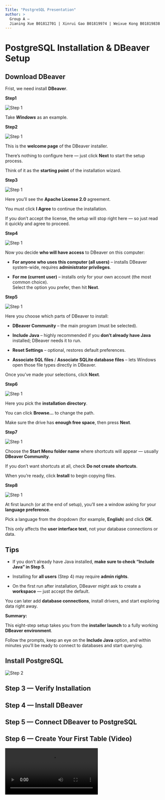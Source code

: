```yaml
---
Title: "PostgreSQL Presentation"
author: >
  Group A — 
  Jianing Xue B01812701 | Xinrui Gao B01819974 | Weixue Kong B01819838 | Fang Tang B01814427
---
```


# PostgreSQL Installation & DBeaver Setup

## Download DBeaver

Frist, we need install **DBeaver**.

**Step1**

![Step 1](/Group-A-PostgreSQL/images/tutorial-step1.png)

Take ***Windows*** as an example.

**Step2**

![Step 1](/Group-A-PostgreSQL/images/tutorial-step2.png)

This is the **welcome page** of the DBeaver installer.  

There’s nothing to configure here — just click **Next** to start the setup process.  

Think of it as the **starting point** of the installation wizard.

**Step3**

![Step 1](/Group-A-PostgreSQL/images/tutorial-step3.png)

Here you’ll see the **Apache License 2.0** agreement.  

You must click **I Agree** to continue the installation.  

If you don’t accept the license, the setup will stop right here — so just read it quickly and agree to proceed.

**Step4**

![Step 1](/Group-A-PostgreSQL/images/tutorial-step4.png)

Now you decide **who will have access** to DBeaver on this computer:  

- **For anyone who uses this computer (all users)** – installs DBeaver system-wide, requires **administrator privileges**.
  
- **For me (current user)** – installs only for your own account (the most common choice).  
Select the option you prefer, then hit **Next**.

**Step5**

![Step 1](/Group-A-PostgreSQL/images/tutorial-step5.png)

Here you choose which parts of DBeaver to install:  

- **DBeaver Community** – the main program (must be selected).
  
- **Include Java** – highly recommended if you **don’t already have Java** installed; DBeaver needs it to run.
  
- **Reset Settings** – optional, restores default preferences.
  
- **Associate SQL files** / **Associate SQLite database files** – lets Windows open those file types directly in DBeaver.
  
Once you’ve made your selections, click **Next**.

**Step6**

![Step 1](/Group-A-PostgreSQL/images/tutorial-step6.png)

Here you pick the **installation directory**.  

You can click **Browse…** to change the path.  

Make sure the drive has **enough free space**, then press **Next**.

**Step7**

![Step 1](/Group-A-PostgreSQL/images/tutorial-step7.png)

Choose the **Start Menu folder name** where shortcuts will appear — usually **DBeaver Community**.  

If you don’t want shortcuts at all, check **Do not create shortcuts**.  

When you’re ready, click **Install** to begin copying files.

**Step8**

![Step 1](/Group-A-PostgreSQL/images/tutorial-step8.png)

At first launch (or at the end of setup), you’ll see a window asking for your **language preference**.  

Pick a language from the dropdown (for example, **English**) and click **OK**. 

This only affects the **user interface text**, not your database connections or data.

## Tips

- If you don’t already have Java installed, **make sure to check “Include Java” in Step 5**.
  
- Installing for **all users** (Step 4) may require **admin rights**.

- On the first run after installation, DBeaver might ask to create a **workspace** — just accept the default.
  
You can later add **database connections**, install drivers, and start exploring data right away.

**Summary:**  

This eight-step setup takes you from the **installer launch** to a fully working **DBeaver environment**.  

Follow the prompts, keep an eye on the **Include Java** option, and within minutes you’ll be ready to connect to databases and start querying.


## Install PostgreSQL

![Step 2](/Group-A-PostgreSQL/images/tutorial-step9.png)


## Step 3 — Verify Installation


## Step 4 — Install DBeaver


## Step 5 — Connect DBeaver to PostgreSQL


## Step 6 — Create Your First Table (Video)
<video src="/Group-A-PostgreSQL/videos/tutorial-create-table.mp4" controls></video>
